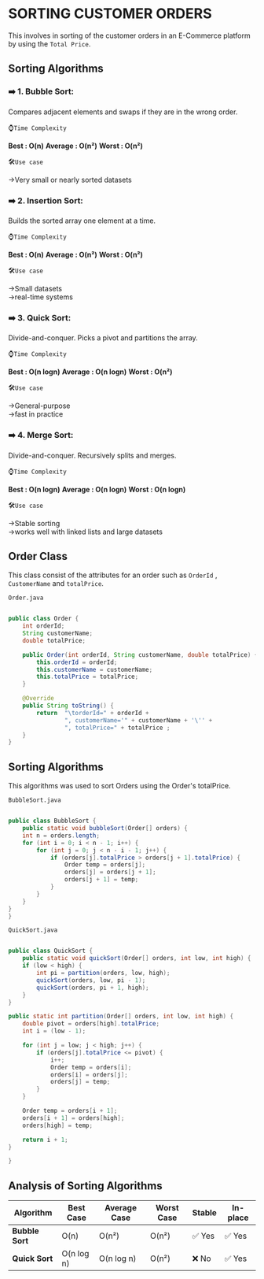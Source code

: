 # SORTING CUSTOMER ORDERS

This involves in sorting of the customer orders in an E-Commerce platform by using the ```Total Price```.

## Sorting Algorithms

### ➡️ 1. Bubble Sort:

Compares adjacent elements and swaps if they are in the wrong order.

⌚```Time Complexity```

**Best      : O(n)**
**Average   : O(n²)**
**Worst     : O(n²)**

🛠️```Use case```

->Very small or nearly sorted datasets

### ➡️ 2. Insertion Sort:

Builds the sorted array one element at a time.

⌚```Time Complexity```

**Best      : O(n)**
**Average   : O(n²)**
**Worst     : O(n²)**

🛠️```Use case```

->Small datasets  
->real-time systems

### ➡️ 3. Quick Sort:

Divide-and-conquer. Picks a pivot and partitions the array.

⌚```Time Complexity```

**Best      : O(n logn)**
**Average   : O(n logn)**
**Worst     : O(n²)**

🛠️```Use case```

->General-purpose  
->fast in practice

### ➡️ 4. Merge Sort:

Divide-and-conquer. Recursively splits and merges.

⌚```Time Complexity```

**Best      : O(n logn)**
**Average   : O(n logn)**
**Worst     : O(n logn)**

🛠️```Use case```

->Stable sorting  
->works well with linked lists and large datasets

## Order Class

This class consist of the attributes for an order such as ```OrderId``` , ```CustomerName``` and ```totalPrice```.

```Order.java```

``` java

public class Order {
    int orderId;
    String customerName;
    double totalPrice;

    public Order(int orderId, String customerName, double totalPrice) {
        this.orderId = orderId;
        this.customerName = customerName;
        this.totalPrice = totalPrice;
    }

    @Override
    public String toString() {
        return  "\torderId=" + orderId +
                ", customerName='" + customerName + '\'' +
                ", totalPrice=" + totalPrice ;
    }
}

```

## Sorting Algorithms

This algorithms was used to sort Orders using the Order's totalPrice.

```BubbleSort.java```

``` java

public class BubbleSort {
    public static void bubbleSort(Order[] orders) {
    int n = orders.length;
    for (int i = 0; i < n - 1; i++) {
        for (int j = 0; j < n - i - 1; j++) {
            if (orders[j].totalPrice > orders[j + 1].totalPrice) {
                Order temp = orders[j];
                orders[j] = orders[j + 1];
                orders[j + 1] = temp;
            }
        }
    }
}
}

```

```QuickSort.java```

``` java

public class QuickSort {
    public static void quickSort(Order[] orders, int low, int high) {
    if (low < high) {
        int pi = partition(orders, low, high);
        quickSort(orders, low, pi - 1);
        quickSort(orders, pi + 1, high);
    }
}

public static int partition(Order[] orders, int low, int high) {
    double pivot = orders[high].totalPrice;
    int i = (low - 1);

    for (int j = low; j < high; j++) {
        if (orders[j].totalPrice <= pivot) {
            i++;
            Order temp = orders[i];
            orders[i] = orders[j];
            orders[j] = temp;
        }
    }

    Order temp = orders[i + 1];
    orders[i + 1] = orders[high];
    orders[high] = temp;

    return i + 1;
}

}

```

## Analysis of Sorting Algorithms

| Algorithm       | Best Case  | Average Case | Worst Case | Stable | In-place |
| --------------- | ---------- | ------------ | ---------- | ------ | -------- |
| **Bubble Sort** | O(n)       | O(n²)        | O(n²)      | ✅ Yes  | ✅ Yes    |
| **Quick Sort**  | O(n log n) | O(n log n)   | O(n²)      | ❌ No   | ✅ Yes    |
